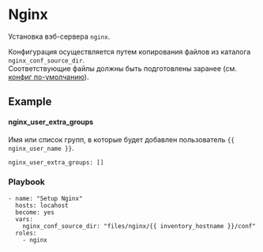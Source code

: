 # Nginx
Установка вэб-сервера `nginx`.

Конфигурация осуществляется путем копирования файлов из каталога `nginx_conf_source_dir`.<br/>
Соответствующие файлы должны быть подготовлены заранее (см. [конфиг по-умолчанию](files/conf)).

## Example
#### nginx_user_extra_groups
Имя или список групп, в которые будет добавлен пользователь `{{ nginx_user_name }}`.
```
nginx_user_extra_groups: []
```

### Playbook
```
- name: "Setup Nginx"
  hosts: locahost
  become: yes
  vars:
    nginx_conf_source_dir: "files/nginx/{{ inventory_hostname }}/conf"
  roles:
    - nginx
```
